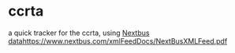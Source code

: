 # ccrta
a quick tracker for the ccrta, using [Nextbus data](https://www.nextbus.com/xmlFeedDocs/NextBusXMLFeed.pdf)https://www.nextbus.com/xmlFeedDocs/NextBusXMLFeed.pdf
